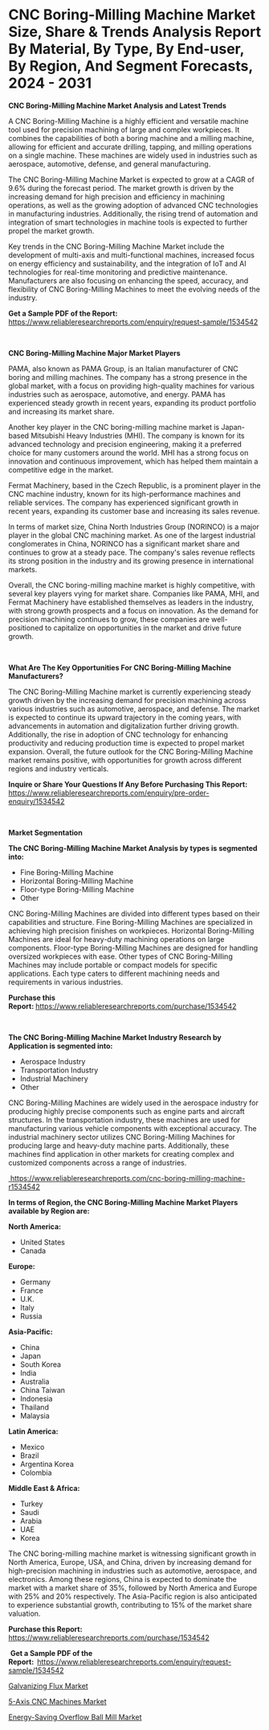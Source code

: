 <p><h1>CNC Boring-Milling Machine Market Size, Share & Trends Analysis Report By Material, By Type, By End-user, By Region, And Segment Forecasts, 2024 - 2031</h1></p><p><strong>CNC Boring-Milling Machine Market Analysis and Latest Trends</strong></p>
<p><p>A CNC Boring-Milling Machine is a highly efficient and versatile machine tool used for precision machining of large and complex workpieces. It combines the capabilities of both a boring machine and a milling machine, allowing for efficient and accurate drilling, tapping, and milling operations on a single machine. These machines are widely used in industries such as aerospace, automotive, defense, and general manufacturing.</p><p>The CNC Boring-Milling Machine Market is expected to grow at a CAGR of 9.6% during the forecast period. The market growth is driven by the increasing demand for high precision and efficiency in machining operations, as well as the growing adoption of advanced CNC technologies in manufacturing industries. Additionally, the rising trend of automation and integration of smart technologies in machine tools is expected to further propel the market growth.</p><p>Key trends in the CNC Boring-Milling Machine Market include the development of multi-axis and multi-functional machines, increased focus on energy efficiency and sustainability, and the integration of IoT and AI technologies for real-time monitoring and predictive maintenance. Manufacturers are also focusing on enhancing the speed, accuracy, and flexibility of CNC Boring-Milling Machines to meet the evolving needs of the industry.</p></p>
<p><strong>Get a Sample PDF of the Report:&nbsp;</strong> <a href="https://www.reliableresearchreports.com/enquiry/request-sample/1534542">https://www.reliableresearchreports.com/enquiry/request-sample/1534542</a></p>
<p>&nbsp;</p>
<p><strong>CNC Boring-Milling Machine Major Market Players</strong></p>
<p><p>PAMA, also known as PAMA Group, is an Italian manufacturer of CNC boring and milling machines. The company has a strong presence in the global market, with a focus on providing high-quality machines for various industries such as aerospace, automotive, and energy. PAMA has experienced steady growth in recent years, expanding its product portfolio and increasing its market share.</p><p>Another key player in the CNC boring-milling machine market is Japan-based Mitsubishi Heavy Industries (MHI). The company is known for its advanced technology and precision engineering, making it a preferred choice for many customers around the world. MHI has a strong focus on innovation and continuous improvement, which has helped them maintain a competitive edge in the market.</p><p>Fermat Machinery, based in the Czech Republic, is a prominent player in the CNC machine industry, known for its high-performance machines and reliable services. The company has experienced significant growth in recent years, expanding its customer base and increasing its sales revenue.</p><p>In terms of market size, China North Industries Group (NORINCO) is a major player in the global CNC machining market. As one of the largest industrial conglomerates in China, NORINCO has a significant market share and continues to grow at a steady pace. The company's sales revenue reflects its strong position in the industry and its growing presence in international markets.</p><p>Overall, the CNC boring-milling machine market is highly competitive, with several key players vying for market share. Companies like PAMA, MHI, and Fermat Machinery have established themselves as leaders in the industry, with strong growth prospects and a focus on innovation. As the demand for precision machining continues to grow, these companies are well-positioned to capitalize on opportunities in the market and drive future growth.</p></p>
<p>&nbsp;</p>
<p><strong>What Are The Key Opportunities For CNC Boring-Milling Machine Manufacturers?</strong></p>
<p><p>The CNC Boring-Milling Machine market is currently experiencing steady growth driven by the increasing demand for precision machining across various industries such as automotive, aerospace, and defense. The market is expected to continue its upward trajectory in the coming years, with advancements in automation and digitalization further driving growth. Additionally, the rise in adoption of CNC technology for enhancing productivity and reducing production time is expected to propel market expansion. Overall, the future outlook for the CNC Boring-Milling Machine market remains positive, with opportunities for growth across different regions and industry verticals.</p></p>
<p><strong>Inquire or Share Your Questions If Any Before Purchasing This Report:</strong> <a href="https://www.reliableresearchreports.com/enquiry/pre-order-enquiry/1534542">https://www.reliableresearchreports.com/enquiry/pre-order-enquiry/1534542</a></p>
<p>&nbsp;</p>
<p><strong>Market Segmentation</strong></p>
<p><strong>The CNC Boring-Milling Machine Market Analysis by types is segmented into:</strong></p>
<p><ul><li>Fine Boring-Milling Machine</li><li>Horizontal Boring-Milling Machine</li><li>Floor-type Boring-Milling Machine</li><li>Other</li></ul></p>
<p><p>CNC Boring-Milling Machines are divided into different types based on their capabilities and structure. Fine Boring-Milling Machines are specialized in achieving high precision finishes on workpieces. Horizontal Boring-Milling Machines are ideal for heavy-duty machining operations on large components. Floor-type Boring-Milling Machines are designed for handling oversized workpieces with ease. Other types of CNC Boring-Milling Machines may include portable or compact models for specific applications. Each type caters to different machining needs and requirements in various industries.</p></p>
<p><strong>Purchase this Report:&nbsp;</strong><a href="https://www.reliableresearchreports.com/purchase/1534542">https://www.reliableresearchreports.com/purchase/1534542</a></p>
<p>&nbsp;</p>
<p><strong>The CNC Boring-Milling Machine Market Industry Research by Application is segmented into:</strong></p>
<p><ul><li>Aerospace Industry</li><li>Transportation Industry</li><li>Industrial Machinery</li><li>Other</li></ul></p>
<p><p>CNC Boring-Milling Machines are widely used in the aerospace industry for producing highly precise components such as engine parts and aircraft structures. In the transportation industry, these machines are used for manufacturing various vehicle components with exceptional accuracy. The industrial machinery sector utilizes CNC Boring-Milling Machines for producing large and heavy-duty machine parts. Additionally, these machines find application in other markets for creating complex and customized components across a range of industries.</p></p>
<p><a href="https://www.reliableresearchreports.com/cnc-boring-milling-machine-r1534542">&nbsp;https://www.reliableresearchreports.com/cnc-boring-milling-machine-r1534542</a></p>
<p><strong>In terms of Region, the CNC Boring-Milling Machine Market Players available by Region are:</strong></p>
<p>
    <p> <strong> North America: </strong>
        <ul>
            <li>United States</li>
            <li>Canada</li>
        </ul>
        </p> 
    <p> <strong> Europe: </strong>
        <ul>
            <li>Germany</li>
            <li>France</li>
            <li>U.K.</li>
            <li>Italy</li>
            <li>Russia</li>
        </ul>
        </p> 
    <p> <strong> Asia-Pacific: </strong>
        <ul>
            <li>China</li>
            <li>Japan</li>
            <li>South Korea</li>
            <li>India</li>
            <li>Australia</li>
            <li>China Taiwan</li>
            <li>Indonesia</li>
            <li>Thailand</li>
            <li>Malaysia</li>
        </ul>
        </p> 
    <p> <strong> Latin America: </strong>
        <ul>
            <li>Mexico</li>
            <li>Brazil</li>
            <li>Argentina Korea</li>
            <li>Colombia</li>
        </ul>
        </p> 
    <p> <strong> Middle East & Africa: </strong>
        <ul>
            <li>Turkey</li>
            <li>Saudi</li>
            <li>Arabia</li>
            <li>UAE</li>
            <li>Korea</li>
        </ul>
    </p>
    </p>
<p><p>The CNC boring-milling machine market is witnessing significant growth in North America, Europe, USA, and China, driven by increasing demand for high-precision machining in industries such as automotive, aerospace, and electronics. Among these regions, China is expected to dominate the market with a market share of 35%, followed by North America and Europe with 25% and 20% respectively. The Asia-Pacific region is also anticipated to experience substantial growth, contributing to 15% of the market share valuation.</p></p>
<p><strong>Purchase this Report: </strong><a href="https://www.reliableresearchreports.com/purchase/1534542">https://www.reliableresearchreports.com/purchase/1534542</a></p>
<p>&nbsp;<strong>Get a Sample PDF of the Report:&nbsp;&nbsp;</strong><a href="https://www.reliableresearchreports.com/enquiry/request-sample/1534542">https://www.reliableresearchreports.com/enquiry/request-sample/1534542</a></p>
<p><strong></strong></p>
<p><p><a href="https://issuu.com/reportprime-2/docs/galvanizing-flux-market-size-2030.pptx">Galvanizing Flux Market</a></p><p><a href="https://github.com/timeliteaut/Market-Research-Report-List-2/blob/main/5-axis-cnc-machines-market.md">5-Axis CNC Machines Market</a></p><p><a href="https://github.com/bobicer/Market-Research-Report-List-3/blob/main/energy-saving-overflow-ball-mill-market.md">Energy-Saving Overflow Ball Mill Market</a></p></p>